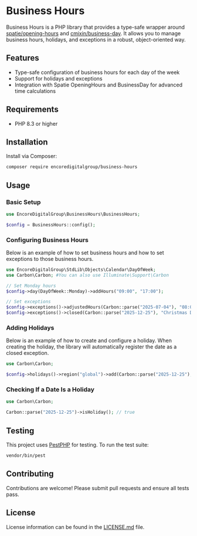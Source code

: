 # Business Hours

Business Hours is a PHP library that provides a type-safe wrapper around [spatie/opening-hours](https://github.com/spatie/opening-hours)
and [cmixin/business-day](https://github.com/kylekatarnls/business-day).
It allows you to manage business hours, holidays, and exceptions in a robust, object-oriented way.

## Features

- Type-safe configuration of business hours for each day of the week
- Support for holidays and exceptions
- Integration with Spatie OpeningHours and BusinessDay for advanced time calculations

## Requirements

- PHP 8.3 or higher

## Installation

Install via Composer:

```bash
composer require encoredigitalgroup/business-hours
```

## Usage

### Basic Setup

```php
use EncoreDigitalGroup\BusinessHours\BusinessHours;

$config = BusinessHours::config();
```

### Configuring Business Hours

Below is an example of how to set business hours and how to set exceptions to those business hours.

```php
use EncoreDigitalGroup\StdLib\Objects\Calendar\DayOfWeek;
use Carbon\Carbon; #You can also use Illuminate\Support\Carbon

// Set Monday hours
$config->day(DayOfWeek::Monday)->addHours("09:00", "17:00");

// Set exceptions
$config->exceptions()->adjustedHours(Carbon::parse("2025-07-04"), "08:00", "14:00:", "4th of July");
$config->exceptions()->closed(Carbon::parse("2025-12-25"), "Christmas Day");
```

### Adding Holidays

Below is an example of how to create and configure a holiday.
When creating the holiday, the library will automatically register the date as a closed exception.

```php
use Carbon\Carbon;

$config->holidays()->region("global")->add(Carbon::parse("2025-12-25"), "christmas", "Christmas Day", true);
```

### Checking If a Date Is a Holiday

```php
use Carbon\Carbon;

Carbon::parse("2025-12-25")->isHoliday(); // true
```

## Testing

This project uses [PestPHP](https://pestphp.com/) for testing. To run the test suite:

```bash
vendor/bin/pest
```

## Contributing

Contributions are welcome! Please submit pull requests and ensure all tests pass.

## License

License information can be found in the [LICENSE.md](LICENSE.md) file.

